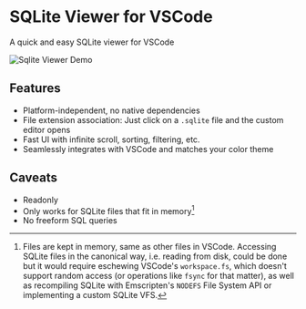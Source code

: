 # SQLite Viewer for VSCode

A quick and easy SQLite viewer for VSCode

![Sqlite Viewer Demo](https://raw.githubusercontent.com/qwtel/sqlite-viewer-vscode/master/documentation/demo.gif)

## Features
- Platform-independent, no native dependencies
- File extension association: Just click on a `.sqlite` file and the custom editor opens
- Fast UI with infinite scroll, sorting, filtering, etc.
- Seamlessly integrates with VSCode and matches your color theme

## Caveats
- Readonly
- Only works for SQLite files that fit in memory[^1]
- No freeform SQL queries

[^1]: Files are kept in memory, same as other files in VSCode. Accessing SQLite files in the canonical way, i.e. reading from disk, could be done but it would require eschewing VSCode's `workspace.fs`, which doesn't support random access (or operations like `fsync` for that matter), as well as recompiling SQLite with Emscripten's `NODEFS` File System API or implementing a custom SQLite VFS. 
